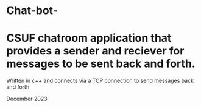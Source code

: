 # Chat-bot-
<h1>CSUF chatroom application that provides a sender and reciever for messages to be sent back and forth.</h1>
<p>
  Written in c++ and connects via a TCP connection to send messages back and forth
</p>

<footer>December 2023</footer>
